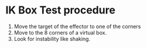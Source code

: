 # IK Box Test procedure

1. Move the target of the effector to one of the corners
2. Move to the 8 corners of a virtual box.
3. Look for instability like shaking.
